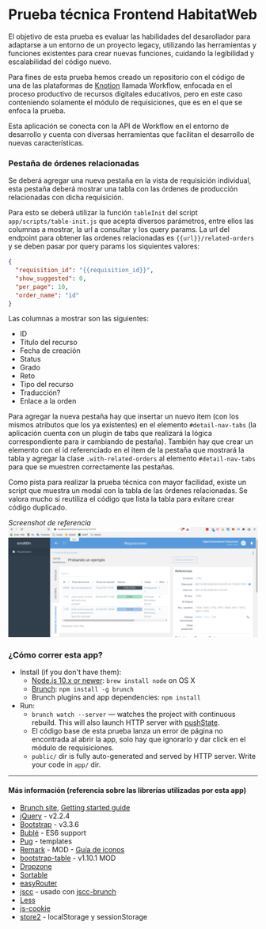 
# Prueba técnica Frontend HabitatWeb

El objetivo de esta prueba es evaluar las habilidades del desarollador para adaptarse a un entorno de un proyecto legacy, utilizando las herramientas y funciones existentes para crear nuevas funciones, cuidando la legibilidad y escalabilidad del código nuevo.

Para fines de esta prueba hemos creado un repositorio con el código de una de las plataformas de [Knotion](https://knotion.com/) llamada Workflow, enfocada en el proceso productivo de recursos digitales educativos, pero en este caso conteniendo solamente el módulo de requisiciones, que es en el que se enfoca la prueba.

Esta aplicación se conecta con la API de Workflow en el entorno de desarrollo y cuenta con diversas herramientas que facilitan el desarrollo de nuevas características.

### Pestaña de órdenes relacionadas

Se deberá agregar una nueva pestaña en la vista de requisición individual, esta pestaña deberá mostrar una tabla con las órdenes de producción relacionadas con dicha requisición.

Para esto se deberá utilizar la función `tableInit` del script `app/scripts/table-init.js` que acepta diversos parámetros, entre ellos las columnas a mostrar, la url a consultar y los query params. La url del endpoint para obtener las ordenes relacionadas es `{{url}}/related-orders` y se deben pasar por query params los siquientes valores:

```json
{
  "requisition_id": "{{requisition_id}}",
  "show_suggested": 0,
  "per_page": 10,
  "order_name": "id"
}
```

Las columnas a mostrar son las siguientes:
* ID
* Título del recurso
* Fecha de creación
* Status
* Grado
* Reto
* Tipo del recurso
* Traducción?
* Enlace a la orden

Para agregar la nueva pestaña hay que insertar un nuevo item (con los mismos atributos que los ya existentes) en el elemento `#detail-nav-tabs` (la aplicación cuenta con un plugin de tabs que realizará la lógica correspondiente para ir cambiando de pestaña). También hay que crear un elemento con el id referenciado en el item de la pestaña que mostrará la tabla y agregar la clase `.with-related-orders` al elemento `#detail-nav-tabs` para que se muestren correctamente las pestañas.

Como pista para realizar la prueba técnica con mayor facilidad, existe un script que muestra un modal con la tabla de las órdenes relacionadas. Se valora mucho si reutiliza el código que lista la tabla para evitare crear código duplicado.

_Screenshot de referencia_
![Test screenshot](test-screenshot.png)

### ¿Cómo correr esta app?

* Install (if you don't have them):
    * [Node.js 10.x or newer](http://nodejs.org): `brew install node` on OS X
    * [Brunch](http://brunch.io): `npm install -g brunch`
    * Brunch plugins and app dependencies: `npm install`
* Run:
    * `brunch watch --server` — watches the project with continuous rebuild. This will also launch HTTP server with [pushState](https://developer.mozilla.org/en-US/docs/Web/Guide/API/DOM/Manipulating_the_browser_history).
    * El código base de esta prueba lanza un error de página no encontrada al abrir la app, solo hay que ignorarlo y dar click en el módulo de requisiciones.
    * `public/` dir is fully auto-generated and served by HTTP server.  Write your code in `app/` dir.

---

#### Más información (referencia sobre las librerías utilizadas por esta app)

* [Brunch site](http://brunch.io), [Getting started guide](https://github.com/brunch/brunch-guide#readme)
* [jQuery](http://api.jquery.com/) - v2.2.4
* [Bootstrap](http://getbootstrap.com/) - v3.3.6
* [Bublé](https://buble.surge.sh/guide/) - ES6 support
* [Pug](http://pugjs.org) - templates
* [Remark](http://getbootstrapadmin.com/remark/) - MOD - [Guía de iconos](http://getbootstrapadmin.com/remark/base/uikit/icons.html)
* [bootstrap-table](http://bootstrap-table.wenzhixin.net.cn/) - v1.10.1 MOD
* [Dropzone](http://www.dropzonejs.com/)
* [Sortable](https://github.com/RubaXa/Sortable)
* [easyRouter](https://github.com/aMarCruz/easyrouter)
* [jscc](https://github.com/aMarCruz/jscc) - usado con [jscc-brunch](https://github.com/aMarCruz/jscc-brunch)
* [Less](http://lesscss.org/)
* [js-cookie](https://github.com/js-cookie/js-cookie)
* [store2](https://github.com/nbubna/store) - localStorage y sessionStorage